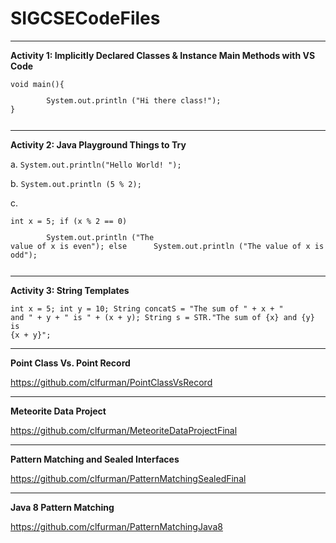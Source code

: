 # SIGCSECodeFiles

<hr>

<b>Activity 1: Implicitly Declared Classes & Instance Main Methods with VS Code</b>

<pre><code>void main(){
<p>&Tab;System.out.println ("Hi there class!");
}</p></code></pre>
<hr>
<b>Activity 2: Java Playground Things to Try</b>


a.
<code>System.out.println("Hello World! ");</code>


b.
<code>System.out.println (5 % 2);</code>


c.
	<pre><code>int x = 5; 
	if (x % 2 == 0)
	<p>&Tab;System.out.println ("The value of x is even");
	else
	&Tab;System.out.println ("The value of x is odd");</p></code></pre>
<hr>
<b>Activity 3: String Templates</b>


<code>int x = 5; 
int y = 10;
String concatS = "The sum of " + x + " and " + y + " is " + (x + y); 
String s =  STR."The sum of \{x} and \{y} is \{x + y}";</code>

<hr>
<b>Point Class Vs. Point Record</b>

https://github.com/clfurman/PointClassVsRecord
<hr>
<b> Meteorite Data Project</b>

https://github.com/clfurman/MeteoriteDataProjectFinal

<hr>
<b>Pattern Matching and Sealed Interfaces </b>

https://github.com/clfurman/PatternMatchingSealedFinal

<hr>
<b>Java 8 Pattern Matching</b>

https://github.com/clfurman/PatternMatchingJava8

